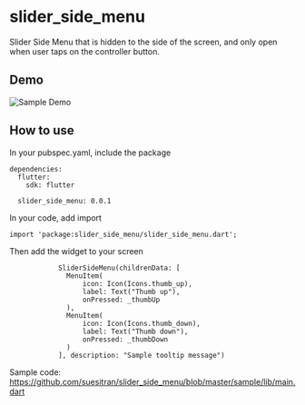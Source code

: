 # slider_side_menu

Slider Side Menu that is hidden to the side of the screen, and only open when user taps on the controller button.

## Demo

![Sample Demo](https://github.com/suesitran/slider_side_menu/blob/master/screenrecord/demo.gif)

## How to use

In your pubspec.yaml, include the package
```
dependencies:
  flutter:
    sdk: flutter

  slider_side_menu: 0.0.1
```

In your code, add import
```
import 'package:slider_side_menu/slider_side_menu.dart';
```

Then add the widget to your screen
```
            SliderSideMenu(childrenData: [
              MenuItem(
                  icon: Icon(Icons.thumb_up),
                  label: Text("Thumb up"),
                  onPressed: _thumbUp
              ),
              MenuItem(
                  icon: Icon(Icons.thumb_down),
                  label: Text("Thumb down"),
                  onPressed: _thumbDown
              )
            ], description: "Sample tooltip message")
```

Sample code: https://github.com/suesitran/slider_side_menu/blob/master/sample/lib/main.dart
